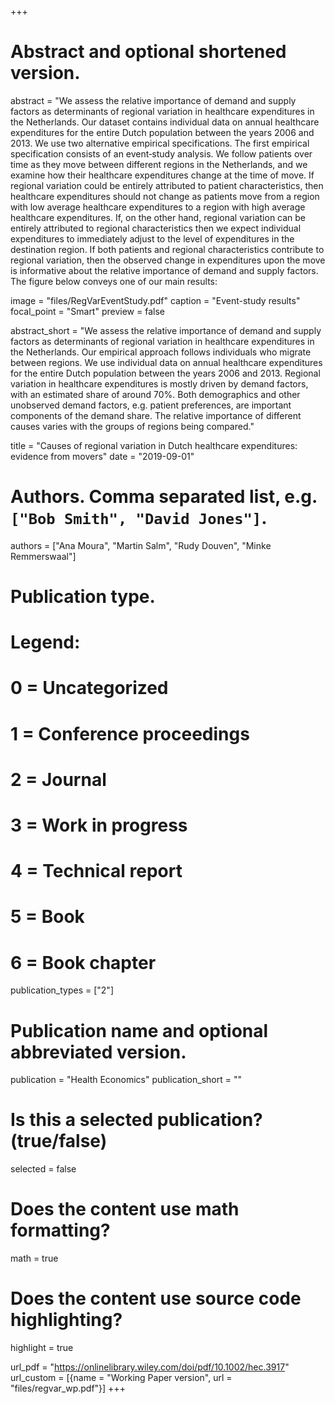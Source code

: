 +++
# Abstract and optional shortened version.
abstract = "We assess the relative importance of demand and supply factors as determinants of regional variation in healthcare expenditures in the Netherlands. Our dataset contains individual data on annual healthcare expenditures for the entire Dutch population between the years 2006 and 2013. We use two alternative empirical specifications. The first empirical specification consists of an event‐study analysis. We follow patients over time as they move between different regions in the Netherlands, and we examine how their healthcare expenditures change at the time of move. If regional variation could be entirely attributed to patient characteristics, then healthcare expenditures should not change as patients move from a region with low average healthcare expenditures to a region with high average healthcare expenditures. If, on the other hand, regional variation can be entirely attributed to regional characteristics then we expect individual expenditures to immediately adjust to the level of expenditures in the destination region. If both patients and regional characteristics contribute to regional variation, then the observed change in expenditures upon the move is informative about the relative importance of demand and supply factors. The figure below conveys one of our main results: 

image = "files/RegVarEventStudy.pdf"
  caption = "Event-study results"
  focal_point = "Smart"
  preview = false


abstract_short = "We assess the relative importance of demand and supply factors as determinants of regional variation in healthcare expenditures in the Netherlands. Our empirical approach follows individuals who migrate between regions. We use individual data on annual healthcare expenditures for the entire Dutch population between the years 2006 and 2013. Regional variation in healthcare expenditures is mostly driven by demand factors, with an estimated share of around 70%. Both demographics and other unobserved demand factors, e.g. patient preferences, are important components of the demand share. The relative importance of different causes varies with the groups of regions being compared."

title = "Causes of regional variation in Dutch healthcare expenditures: evidence from movers"
date = "2019-09-01"

# Authors. Comma separated list, e.g. `["Bob Smith", "David Jones"]`.
authors = ["Ana Moura", "Martin Salm", "Rudy Douven", "Minke Remmerswaal"]

# Publication type.
# Legend:
# 0 = Uncategorized
# 1 = Conference proceedings
# 2 = Journal
# 3 = Work in progress
# 4 = Technical report
# 5 = Book
# 6 = Book chapter
publication_types = ["2"]

# Publication name and optional abbreviated version.
publication = "Health Economics"
publication_short = ""

# Is this a selected publication? (true/false)
selected = false


# Does the content use math formatting?
math = true

# Does the content use source code highlighting?
highlight = true

url_pdf = "https://onlinelibrary.wiley.com/doi/pdf/10.1002/hec.3917"
url_custom = [{name = "Working Paper version", url = "files/regvar_wp.pdf"}]
+++


